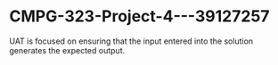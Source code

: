 # CMPG-323-Project-4---39127257
UAT is focused on ensuring that the input entered into the solution generates the expected output. 
